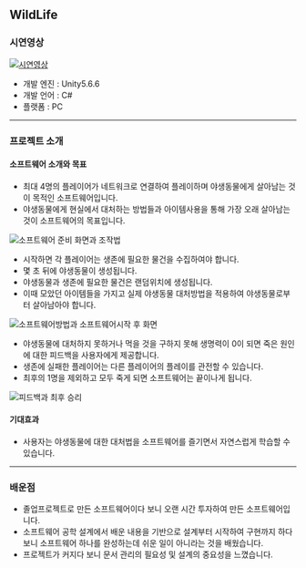 ## WildLife

### **시연영상**

[![시연영상](https://user-images.githubusercontent.com/21440957/62432856-c7538000-b76c-11e9-9fc3-4d8c43041981.jpg)](https://www.youtube.com/watch?v=GKPEMDAIepg)

- 개발 엔진 : Unity5.6.6
- 개발 언어 : C#
- 플랫폼 : PC

---

### **프로젝트 소개**
#### 소프트웨어 소개와 목표
- 최대 4명의 플레이어가 네트워크로 연결하여 플레이하며 야생동물에게 살아남는 것이 목적인 소프트웨어입니다. 
- 야생동물에게 현실에서 대처하는 방법들과 아이템사용을 통해 가장 오래 살아남는 것이 소프트웨어의 목표입니다. 

![소프트웨어 준비 화면과 조작법](https://user-images.githubusercontent.com/21440957/62432787-852a3e80-b76c-11e9-901c-b0da491ed240.png)

- 시작하면 각 플레이어는 생존에 필요한 물건을 수집하여야 합니다. 
- 몇 초 뒤에 야생동물이 생성됩니다.
- 야생동물과 생존에 필요한 물건은 랜덤위치에 생성됩니다. 
- 이때 모았던 아이템들을 가지고 실제 야생동물 대처방법을 적용하여 야생동물로부터 살아남아야 합니다.

![소프트웨어방법과 소프트웨어시작 후 화면](https://user-images.githubusercontent.com/21440957/62432828-a723c100-b76c-11e9-8d25-94eeb2a3412a.png)

- 야생동물에 대처하지 못하거나 먹을 것을 구하지 못해 생명력이 0이 되면 죽은 원인에 대한 피드백을 사용자에게 제공합니다. 
- 생존에 실패한 플레이어는 다른 플레이어의 플레이를 관전할 수 있습니다.
- 최후의 1명을 제외하고 모두 죽게 되면 소프트웨어는 끝이나게 됩니다.

![피드백과 최후 승리](https://user-images.githubusercontent.com/21440957/62432841-b571dd00-b76c-11e9-94a4-140e1bc7ac49.png)

#### 기대효과
- 사용자는 야생동물에 대한 대처법을 소프트웨어를 즐기면서 자연스럽게 학습할 수 있습니다.
---

### **배운점**

- 졸업프로젝트로 만든 소프트웨어이다 보니 오랜 시간 투자하여 만든 소프트웨어입니다. 
- 소프트웨어 공학 설계에서 배운 내용을 기반으로 설계부터 시작하여 구현까지 하다 보니 소프트웨어 하나를 완성하는데 쉬운 일이 아니라는 것을 배웠습니다. 
- 프로젝트가 커지다 보니 문서 관리의 필요성 및 설계의 중요성을 느꼈습니다. 